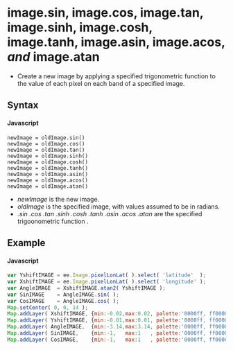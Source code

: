 # image.sin,  image.cos,  image.tan,  image.sinh,  image.cosh,  image.tanh,  image.asin, image.acos,  *and*  image.atan
- Create a new image by applying a specified trigonometric function to the value of each pixel on each band of a specified image.

## Syntax

#### Javascript
```
newImage = oldImage.sin()
newImage = oldImage.cos()
newImage = oldImage.tan()
newImage = oldImage.sinh()
newImage = oldImage.cosh()
newImage = oldImage.tanh()
newImage = oldImage.asin()
newImage = oldImage.acos()
newImage = oldImage.atan()
```

- *newImage* is the new image.
- *oldImage* is the specified image, with values assumed to be in radians.
- *.sin .cos .tan .sinh .cosh .tanh .asin .acos .atan* are the specified trigoonometric function .


## Example

#### Javascript
```javascript
var YshiftIMAGE = ee.Image.pixelLonLat( ).select( 'latitude'  ); 
var XshiftIMAGE = ee.Image.pixelLonLat( ).select( 'longitude' ); 
var AngleIMAGE  = XshiftIMAGE.atan2( YshiftIMAGE );
var SinIMAGE    = AngleIMAGE.sin( );
var CosIMAGE    = AngleIMAGE.cos( );
Map.setCenter( 0, 0, 14 );
Map.addLayer( XshiftIMAGE, {min:-0.02,max:0.02, palette:'0000ff, ff0000'}, 'X'          );
Map.addLayer( YshiftIMAGE, {min:-0.01,max:0.01, palette:'0000ff, ff0000'}, 'Y'          );
Map.addLayer( AngleIMAGE,  {min:-3.14,max:3.14, palette:'0000ff, ff0000'}, 'ArcTan(Y/X)');
Map.addLayer( SinIMAGE,    {min:-1,   max:1   , palette:'0000ff, ff0000'}, 'Sine'       );
Map.addLayer( CosIMAGE,    {min:-1,   max:1   , palette:'0000ff, ff0000'}, 'Cosine'     );
```
